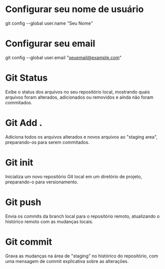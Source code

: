 # Configurar seu nome de usuário
git config --global user.name "Seu Nome"

# Configurar seu email
git config --global user.email "seuemail@example.com"

# Git Status
Exibe o status dos arquivos no seu repositório local, mostrando quais arquivos foram alterados, adicionados ou removidos e ainda não foram commitados.

# Git Add .
Adiciona todos os arquivos alterados e novos arquivos ao "staging area", preparando-os para serem commitados.

# Git init
Inicializa um novo repositório Git local em um diretório de projeto, preparando-o para versionamento.

# Git push
Envia os commits da branch local para o repositório remoto, atualizando o histórico remoto com as mudanças locais.

# Git commit
Grava as mudanças na área de "staging" no histórico do repositório, com uma mensagem de commit explicativa sobre as alterações.

